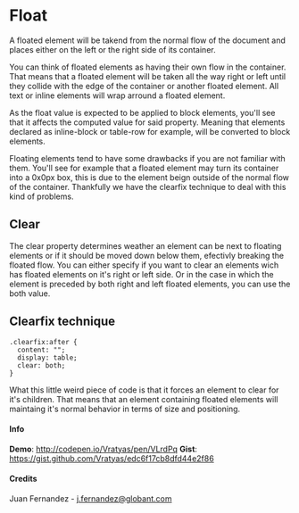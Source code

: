 # Float

A floated element will be takend from the normal flow of the document and places either on the left or the right side of its container.

You can think of floated elements as having their own flow in the container. That means that a floated element will be taken all the way right or left until they collide with the edge of the container or another floated element. All text or inline elements will wrap arround a floated element.

As the float value is expected to be applied to block elements, you'll see that it affects the computed value for said property. Meaning that elements declared as inline-block or table-row for example, will be converted to block elements.

Floating elements tend to have some drawbacks if you are not familiar with them. You'll see for example that a floated element may turn its container into a 0x0px box, this is due to the element beign outside of the normal flow of the container. Thankfully we have the clearfix technique to deal with this kind of problems.

## Clear

The clear property determines weather an element can be next to floating elements or if it should be moved down below them, efectivly breaking the floated flow. You can either specify if you want to clear an elements wich has floated elements on it's right or left side. Or in the case in which the element is preceded by both right and left floated elements, you can use the both value.

## Clearfix technique

	.clearfix:after {
	  content: "";
	  display: table;
	  clear: both;
	}

What this little weird piece of code is that it forces an element to clear for it's children. That means that an element containing floated elements will maintaing it's normal behavior in terms of size and positioning.

#### Info

__Demo__: http://codepen.io/Vratyas/pen/VLrdPq 
__Gist__: https://gist.github.com/Vratyas/edc6f17cb8dfd44e2f86

#### Credits

Juan Fernandez - <j.fernandez@globant.com>
